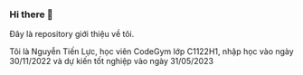 ### Hi there 👋



Đây là repository giới thiệu về tôi.

Tôi là Nguyễn Tiến Lực, học viên CodeGym lớp C1122H1,
nhập học vào ngày 30/11/2022 và dự kiến tốt nghiệp vào ngày 31/05/2023
<!--
Here are some ideas to get you started:

- 🔭 I’m currently working on ...
- 🌱 I’m currently learning ...
- 👯 I’m looking to collaborate on ...
- 🤔 I’m looking for help with ...
- 💬 Ask me about ...
- 📫 How to reach me: ...
- 😄 Pronouns: ...
- ⚡ Fun fact: ...
-->
